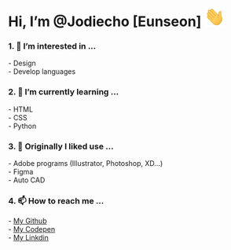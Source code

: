 <h1> Hi, I’m @Jodiecho [Eunseon] <img src="https://github.com/ABSphreak/ABSphreak/raw/master/gifs/Hi.gif" height="40px" style="max-width: 100%; display: inline-block;" data-target="animated-image.originalImage"></h1>

<h3>1. 👀 I’m interested in ... </h3>
  - Design<br>
  - Develop languages<br>

<h3>2. 🌱 I’m currently learning ...</h3>
  - HTML<br>
  - CSS<br>
  - Python<br>
  
<h3>3. 💞️ Originally I liked use ...</h3>
  - Adobe programs (Illustrator, Photoshop, XD...)<br>
  - Figma<br>
  - Auto CAD<br>

<h3>4. 📫 How to reach me ...</h3>
 - <a href="https://github.com/Jodiecho/" rel="nofollow">My Github</a><br>
 - <a href="https://codepen.io/Jodiecho" rel="">My Codepen</a><br>
 - <a href="https://www.linkedin.com/in/eunseoncho/" rel="">My Linkdin</a><br>


<!---
Jodiecho/Jodiecho is a ✨ special ✨ repository because its `README.md` (this file) appears on your GitHub profile.
You can click the Preview link to take a look at your changes.
--->
